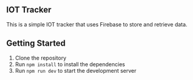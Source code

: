 ## IOT Tracker
This is a simple IOT tracker that uses Firebase to store and retrieve data.

## Getting Started
1. Clone the repository
2. Run `npm install` to install the dependencies
3. Run `npm run dev` to start the development server    

